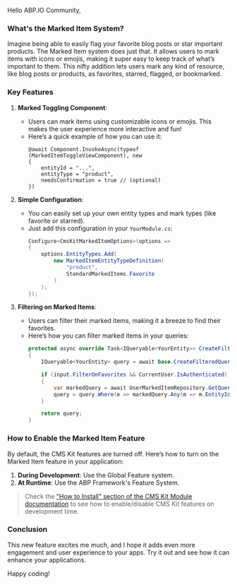 Hello ABP.IO Community,

### What's the Marked Item System?

Imagine being able to easily flag your favorite blog posts or star important products. The Marked Item system does just that. It allows users to mark items with icons or emojis, making it super easy to keep track of what’s important to them. This nifty addition lets users mark any kind of resource, like blog posts or products, as favorites, starred, flagged, or bookmarked.

### Key Features

1. **Marked Toggling Component**:
   - Users can mark items using customizable icons or emojis. This makes the user experience more interactive and fun!
   - Here’s a quick example of how you can use it:
     ```razor
     @await Component.InvokeAsync(typeof (MarkedItemToggleViewComponent), new
     {
         entityId = "...",
         entityType = "product",
         needsConfirmation = true // (optional)
     })
     ```

2. **Simple Configuration**:
   - You can easily set up your own entity types and mark types (like favorite or starred).
   - Just add this configuration in your `YourModule.cs`:
     ```csharp
     Configure<CmsKitMarkedItemOptions>(options =>
     {
         options.EntityTypes.Add(
             new MarkedItemEntityTypeDefinition(
                 "product",
                 StandardMarkedItems.Favorite
             )
         );
     });
     ```

3. **Filtering on Marked Items**:
   - Users can filter their marked items, making it a breeze to find their favorites.
   - Here’s how you can filter marked items in your queries:
     ```csharp
     protected async override Task<IQueryable<YourEntity>> CreateFilteredQueryAsync(YourEntityPagedAndSortedResultDto input)
     {
         IQueryable<YourEntity> query = await base.CreateFilteredQueryAsync(input);

         if (input.FilterOnFavorites && CurrentUser.IsAuthenticated)
         {
             var markedQuery = await UserMarkedItemRepository.GetQueryForUserAsync("entityType", CurrentUser.GetId());
             query = query.Where(e => markedQuery.Any(m => m.EntityId == e.Id));
         }

         return query;
     }
     ```

### How to Enable the Marked Item Feature

By default, the CMS Kit features are turned off. Here’s how to turn on the Marked Item feature in your application:

1. **During Development**: Use the Global Feature system.
2. **At Runtime**: Use the ABP Framework's Feature System.

> Check the ["How to Install" section of the CMS Kit Module documentation](Index.md#how-to-install) to see how to enable/disable CMS Kit features on development time.

### Conclusion

This new feature excites me much, and I hope it adds even more engagement and user experience to your apps. Try it out and see how it can enhance your applications.

Happy coding!
